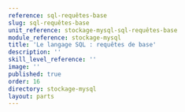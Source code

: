```yaml
---
reference: sql-requêtes-base
slug: sql-requêtes-base
unit_reference: stockage-mysql-sql-requêtes-base
module_reference: stockage-mysql
title: 'Le langage SQL : requêtes de base'
description: ''
skill_level_reference: ''
image: ''
published: true
order: 16
directory: stockage-mysql
layout: parts
---
```

